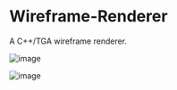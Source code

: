 # Wireframe-Renderer
A C++/TGA wireframe renderer. 

![image](https://github.com/oscarabreu/Wireframe-Renderer/assets/99779654/fe237a23-6575-4a85-87dc-a9e1f6fcf541)

![image](https://github.com/oscarabreu/Wireframe-Renderer/assets/99779654/bb24eb47-6aec-46ca-88d5-b66199f2b983)
